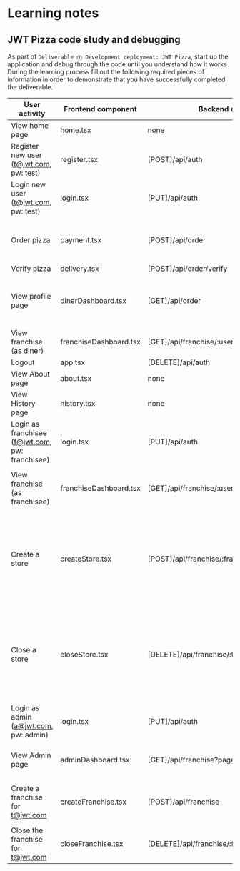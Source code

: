 # Learning notes

## JWT Pizza code study and debugging

As part of `Deliverable ⓵ Development deployment: JWT Pizza`, start up the application and debug through the code until you understand how it works. During the learning process fill out the following required pieces of information in order to demonstrate that you have successfully completed the deliverable.

| User activity                                       | Frontend component | Backend endpoints | Database SQL |
| --------------------------------------------------- | ------------------ | ----------------- | ------------ |
| View home page                                      | home.tsx           | none              | none         |
| Register new user<br/>(t@jwt.com, pw: test)         | register.tsx       | [POST]/api/auth   | `INSERT INTO user (name, email, password) VALUES (?, ?, ?)` <br/> `INSERT INTO userRole (userId, role, objectId) VALUES (?, ?, ?)`             |
| Login new user<br/>(t@jwt.com, pw: test)            | login.tsx          | [PUT]/api/auth    | `SELECT * FROM user WHERE email=?` <br/> `SELECT * FROM userRole WHERE userId=?`             |
| Order pizza                                         | payment.tsx        | [POST]/api/order  | `INSERT INTO dinerOrder (dinerId, franchiseId, storeId, date) VALUES (?, ?, ?, now())` <br/> `INSERT INTO orderItem (orderId, menuId, description, price) VALUES (?, ?, ?, ?)`         |
| Verify pizza                                        | delivery.tsx       | [POST]/api/order/verify| none    |
| View profile page                                   | dinerDashboard.tsx | [GET]/api/order   | `SELECT id, franchiseId, storeId, date FROM dinerOrder WHERE dinerId=? LIMIT ${offset},${config.db.listPerPage}` <br/> `SELECT id, menuId, description, price FROM orderItem WHERE orderId=?`             |
| View franchise<br/>(as diner)                       | franchiseDashboard.tsx| [GET]/api/franchise/:userId | `SELECT objectId FROM userRole WHERE role='franchisee' AND userId=?`              |
| Logout                                              | app.tsx            | [DELETE]/api/auth | `DELETE FROM auth WHERE token=?`             |
| View About page                                     | about.tsx          | none              | none         |
| View History page                                   | history.tsx        | none              | none         |
| Login as franchisee<br/>(f@jwt.com, pw: franchisee) | login.tsx          | [PUT]/api/auth    | `SELECT * FROM user WHERE email=?` <br/> `SELECT * FROM userRole WHERE userId=?`             |
| View franchise<br/>(as franchisee)                  | franchiseDashboard.tsx| [GET]/api/franchise/:userId | `SELECT objectId FROM userRole WHERE role='franchisee' AND userId=?` <br/> `SELECT id, name FROM franchise WHERE id in (${franchiseIds.join(',')})`             |
| Create a store                                      | createStore.tsx| [POST]/api/franchise/:franchiseId/store | `SELECT u.id, u.name, u.email FROM userRole AS ur JOIN user AS u ON u.id=ur.userId WHERE ur.objectId=? AND ur.role='franchisee'` <br/> `SELECT s.id, s.name, COALESCE(SUM(oi.price), 0) AS totalRevenue FROM dinerOrder AS do JOIN orderItem AS oi ON do.id=oi.orderId RIGHT JOIN store AS s ON s.id=do.storeId WHERE s.franchiseId=? GROUP BY s.id` <br/> `INSERT INTO store (franchiseId, name) VALUES (?, ?)`             |
| Close a store                                       | closeStore.tsx     | [DELETE]/api/franchise/:franchiseId/store/:storeId | `SELECT u.id, u.name, u.email FROM userRole AS ur JOIN user AS u ON u.id=ur.userId WHERE ur.objectId=? AND ur.role='franchisee'` <br/> `SELECT s.id, s.name, COALESCE(SUM(oi.price), 0) AS totalRevenue FROM dinerOrder AS do JOIN orderItem AS oi ON do.id=oi.orderId RIGHT JOIN store AS s ON s.id=do.storeId WHERE s.franchiseId=? GROUP BY s.id` <br/> `DELETE FROM store WHERE franchiseId=? AND id=?`            |
| Login as admin<br/>(a@jwt.com, pw: admin)           | login.tsx          | [PUT]/api/auth    | `SELECT * FROM user WHERE email=?` <br/> `SELECT * FROM userRole WHERE userId=?`             |
| View Admin page                                     | adminDashboard.tsx | [GET]/api/franchise?page=0&limit=10&name=* | `SELECT id, name FROM franchise WHERE name LIKE ? LIMIT ${limit + 1} OFFSET ${offset}` <br/> `SELECT id, name FROM store WHERE franchiseId=?`             |
| Create a franchise for t@jwt.com                    | createFranchise.tsx| [POST]/api/franchise | `SELECT id, name FROM user WHERE email=?` <br/> `INSERT INTO franchise (name) VALUES (?)` <br/> `INSERT INTO userRole (userId, role, objectId) VALUES (?, ?, ?)`            |
| Close the franchise for t@jwt.com                   | closeFranchise.tsx | [DELETE]/api/franchise/:franchiseId| `DELETE FROM store WHERE franchiseId=?` <br/> `DELETE FROM userRole WHERE objectId=?` <br/> `DELETE FROM franchise WHERE id=?`           |
